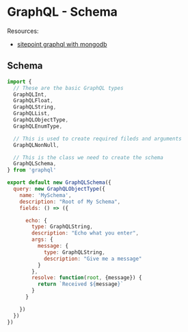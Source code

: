 # GraphQL - Schema

Resources:
- [sitepoint graphql with mongodb](http://www.sitepoint.com/creating-graphql-server-nodejs-mongodb/)



## Schema


```js
import {
  // These are the basic GraphQL types
  GraphQLInt,
  GraphQLFloat,
  GraphQLString,
  GraphQLList,
  GraphQLObjectType,
  GraphQLEnumType,

  // This is used to create required fileds and arguments
  GraphQLNonNull,

  // This is the class we need to create the schema
  GraphQLSchema,
} from 'graphql'
```






```js
export default new GraphQLSchema({
  query: new GraphQLObjectType({
    name: 'MySchema',
    description: "Root of My Schema",
    fields: () => ({

      echo: {
        type: GraphQLString,
        description: "Echo what you enter",
        args: {
          message: {
            type: GraphQLString,
            description: "Give me a message"
          }
        },
        resolve: function(root, {message}) {
          return `Received ${message}`
        }
      }

    })
  })
})
```
